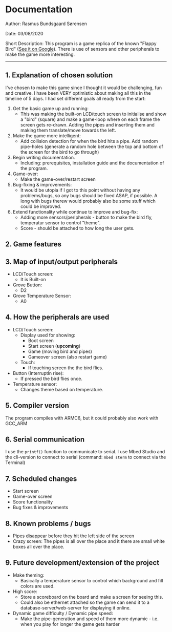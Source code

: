 # Documentation

Author: Rasmus Bundsgaard Sørensen

Date: 03/08/2020

Short Description: This program is a game replica of the known "Flappy Bird" ([See it on Google](https://lmgtfy.com/?q=flappy+bird&t=i)). There is use of sensors and other peripherals to make the game more interesting.

---

## 1. Explanation of chosen solution
I've chosen to make this game since I thought it would be challenging, fun and creative. I have been VERY optimistic about making all this in the timeline of 5 days. I had set different goals all ready from the start:

1. Get the basic game up and running:
    - This was making the built-on LCD/touch screen to initialise and show a "bird" (square) and make a game-loop where on each frame the screen gets re-drawn. Adding the pipes and inserting them and making them translate/move towards the left.
2. Make the game more intelligent: 
    - Add collision detection for when the bird hits a pipe. Add random pipe-holes (generate a random hole between the top and bottom of the screen for the bird to go through)
3. Begin writing documentation.
    - Including: prerequisites, installation guide and the documentation of the program.
4. Game-over:
    - Make the game-over/restart screen
4. Bug-fixing & improvements:
    - It would be utopia if I got to this point without having any problems/bugs, so any bugs should be fixed ASAP, if possible. A long with bugs therew would probably also be some stuff which could be improved.
5. Extend functionality while continue to improve and bug-fix:
    - Adding more sensors/peripherals - button to make the bird fly, temperatur sensor to control "theme".
    - Score - should be attached to how long the user gets.

## 2. Game features


## 3. Map of input/output peripherals
- LCD/Touch screen:
   - It is Built-on
- Grove Button:
   - D2
- Grove Temperature Sensor:
   - A0

## 4. How the peripherals are used
- LCD/Touch screen:
   - Display used for showing:
      - Boot screen
      - Start screen (**upcoming**)
      - Game (moving bird and pipes)
      - Gameover screen (also restart game)
   - Touch:
      - If touching screen the the bird flies.
- Button (InterruptIn rise):
   - If pressed the bird flies once.
- Temperature sensor:
   - Changes theme based on temperature.

## 5. Compiler version
The program compiles with ARMC6, but it could probably also work with GCC_ARM

## 6. Serial communication
I use the `printf()` function to communicate to serial. I use Mbed Studio and the cli-version to connect to serial (command: `mbed sterm` to connect via the Terminal)

## 7. Scheduled changes
- Start screen
- Game-over screen
- Score functionality
- Bug fixes & improvements

## 8. Known problems / bugs
- Pipes disappear before they hit the left side of the screen
- Crazy screen: The pipes is all over the place and it there are small white boxes all over the place.

## 9. Future development/extension of the project
* Make theming:
    - Basically a temperature sensor to control which background and fill colors are used.
* High score:
    - Store a scoreboard on the board and make a screen for seeing this.
    - Could also be ethernet attached so the game can send it to a database-server/web-server for displaying it online.
* Dynamic game difficulty / Dynamic pipe speed:
    - Make the pipe-generation and speed of them more dynamic - i.e. when you play for longer the game gets harder
